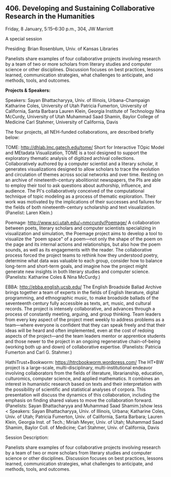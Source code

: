 ## 406. Developing and Sustaining Collaborative Research in the Humanities

Friday, 8 January, 5:15–6:30 p.m., 304, JW Marriott  

A special session  

Presiding: Brian Rosenblum, Univ. of Kansas Libraries  

Panelists share examples of four collaborative projects involving research by a team of two or more scholars from literary studies and computer science or other disciplines. Discussion focuses on best practices, lessons learned, communication strategies, what challenges to anticipate, and methods, tools, and outcomes.

**Projects & Speakers:**

Speakers:
Sayan Bhattacharyya, Univ. of Illinois, Urbana-Champaign
Katharine Coles, University of Utah
Patricia Fumerton, University of California, Santa Barbara
Lauren Klein, Georgia Institute of Technology
Nina McCurdy, University of Utah
Muhammad Saad Shamin, Baylor College of Medicine
Carl Stahmer, University of California, Davis

The four projects, all NEH-funded collaborations, are described briefly below:

TOME: http://dhlab.lmc.gatech.edu/tome/
Short for Interactive TOpic Model and MEtadata Visualization, TOME is a tool designed to support the exploratory thematic analysis of digitized archival collections. Collaboratively authored by a computer scientist and a literary scholar, it generates visualizations designed to allow scholars to trace the evolution and circulation of themes across social networks and over time. Resting on an archive of nineteenth-century abolitionist newspapers, the PIs are able to employ their tool to ask questions about authorship, influence, and audience. The PI's collaboratively conceived of the computational technique of topic modeling as a process of thematic exploration. Their work was motivated by the implications of their successes and failures for the fields of both nineteenth-century scholarship and text visualization. (Panelist: Laren Klein.)

Poemage: http://www.sci.utah.edu/~nmccurdy/Poemage/
A collaboration between poets, literary scholars and computer scientists specializing in visualization and simulation, the Poemage project aims to develop a tool to visualize the "poem space" of a poem—not only the shape of the poem on the page and its internal actions and relationships, but also how the poem sounds, as well as its engagements with the reader. The collaborative process forced the project teams to rethink how they understood poetry, determine what data was valuable to each group, consider how to balance long-term and short-term goals, and imagine how the project might generate new insights in both literary studies and computer science. (Panelists: Katharine Coles & Nina McCurdy.)

EBBA: http://ebba.english.ucsb.edu/
The English Broadside Ballad Archive brings together a team of experts in the fields of English literature, digital programming, and ethnographic music, to make broadside ballads of the seventeenth century fully accessible as texts, art, music, and cultural records. The project is intensely collaborative, and advances through a process of constantly meeting, arguing, and group thinking. Team leaders from every key aspect of the project meet weekly to address problems as a team—where everyone is confident that they can speak freely and that their ideas will be heard and often implemented, even at the cost of redoing aspects of the project—and the team leaders mentor or apprentice students and those newer to the project in an ongoing regenerative chain-of-being (working both up and down) of collaborative expertise. (Panelists: Patricia Fumerton and Carl G. Stahmer.)

HathiTrust+Bookworm: https://htrcbookworm.wordpress.com/
The HT+BW project is a large-scale, multi-disciplinary, multi-institutional endeavor involving collaborators from the fields of literature, librarianship, education, culturomics, computer science, and applied mathematics. It combines an interest in humanistic research based on texts and their interpretation with the possibility of scientific and statistical analyses of corpora. This presentation will discuss the dynamics of this collaboration, including the emphasis on finding shared values to move the collaboration forward. (Panelists: Sayan Bhattacharyya and Muhammad Saad Shamim.)show less <
Speakers: Sayan Bhattacharyya, Univ. of Illinois, Urbana; Katharine Coles, Univ. of Utah; Patricia Fumerton, Univ. of California, Santa Barbara; Lauren Klein, Georgia Inst. of Tech.; Miriah Meyer, Univ. of Utah; Muhammad Saad Shamim, Baylor Coll. of Medicine; Carl Stahmer, Univ. of California, Davis

Session Description:

Panelists share examples of four collaborative projects involving research by a team of two or more scholars from literary studies and computer science or other disciplines. Discussion focuses on best practices, lessons learned, communication strategies, what challenges to anticipate, and methods, tools, and outcomes.
